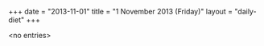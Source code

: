 +++
date = "2013-11-01"
title = "1 November 2013 (Friday)"
layout = "daily-diet"
+++

<p>&lt;no entries&gt;</p>
